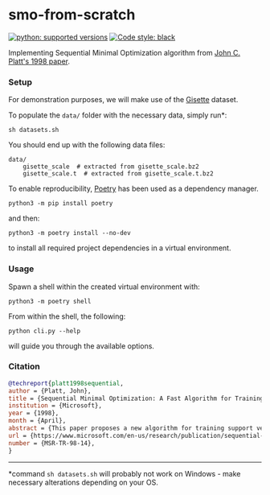 # smo-from-scratch

[![python: supported versions](https://img.shields.io/badge/Python-3.8%20%7C%203.9%20%7C%203.10-blue.svg?logo=python&logoColor=white)](https://www.python.org/)
[![Code style: black](https://img.shields.io/badge/code%20style-black-000000.svg)](https://github.com/psf/black)

Implementing Sequential Minimal Optimization algorithm from [John C. Platt's 1998 paper](https://www.microsoft.com/en-us/research/publication/sequential-minimal-optimization-a-fast-algorithm-for-training-support-vector-machines/).

### Setup

For demonstration purposes, we will make use of the [Gisette](https://archive.ics.uci.edu/ml/datasets/Gisette) dataset.

To populate the ``data/`` folder with the necessary data, simply run*:

```shell
sh datasets.sh
```

You should end up with the following data files:

```shell
data/
    gisette_scale  # extracted from gisette_scale.bz2
    gisette_scale.t  # extracted from gisette_scale.t.bz2
```

To enable reproducibility, [Poetry](https://python-poetry.org/) has been used as a dependency manager.

```shell
python3 -m pip install poetry
```

and then:

```shell
python3 -m poetry install --no-dev
```

to install all required project dependencies in a virtual environment.

### Usage

Spawn a shell within the created virtual environment with:

```shell
python3 -m poetry shell
```

From within the shell, the following:

```shell
python cli.py --help
```

will guide you through the available options.

### Citation

```bibtex
@techreport{platt1998sequential,
author = {Platt, John},
title = {Sequential Minimal Optimization: A Fast Algorithm for Training Support Vector Machines},
institution = {Microsoft},
year = {1998},
month = {April},
abstract = {This paper proposes a new algorithm for training support vector machines: Sequential Minimal Optimization, or SMO. Training a support vector machine requires the solution of a very large quadratic programming (QP) optimization problem. SMO breaks this large QP problem into a series of smallest possible QP problems. These small QP problems are solved analytically, which avoids using a time-consuming numerical QP optimization as an inner loop. The amount of memory required for SMO is linear in the training set size, which allows SMO to handle very large training sets. Because matrix computation is avoided, SMO scales somewhere between linear and quadratic in the training set size for various test problems, while the standard chunking SVM algorithm scales somewhere between linear and cubic in the training set size. SMO's computation time is dominated by SVM evaluation, hence SMO is fastest for linear SVMs and sparse data sets. On real-world sparse data sets, SMO can be more than 1000 times faster than the chunking algorithm.},
url = {https://www.microsoft.com/en-us/research/publication/sequential-minimal-optimization-a-fast-algorithm-for-training-support-vector-machines/},
number = {MSR-TR-98-14},
}
```

---

*command ``sh datasets.sh`` will probably not work on Windows - make necessary alterations depending on your OS.

